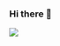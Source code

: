 ### Hi there 👋

<img src="https://img.shields.io/badge/-Java-%23F08080?style=flat-square&logo=Java&logoColor=white"/></a>

